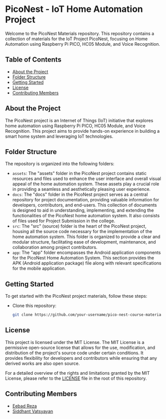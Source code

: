 # PicoNest - IoT Home Automation Project

Welcome to the PicoNest Materials repository. This repository contains a collection of materials for the IoT Project PicoNest, focusing on Home Automation using Raspberry Pi PICO, HC05 Module, and Voice Recognition.

## Table of Contents

- [About the Project](#about-the-project)
- [Folder Structure](#folder-structure)
- [Getting Started](#getting-started)
- [License](#license)
- [Contributing Members](#contributing-members)

## About the Project

The PicoNest project is an Internet of Things (IoT) initiative that explores home automation using Raspberry Pi PICO, HC05 Module, and Voice Recognition. This project aims to provide hands-on experience in building a smart home system and leveraging IoT technologies.

## Folder Structure

The repository is organized into the following folders:

- `assets`: The "assets" folder in the PicoNest project contains static resources and files used to enhance the user interface and overall visual appeal of the home automation system. These assets play a crucial role in providing a seamless and aesthetically pleasing user experience.
- `docs`: The "docs" folder in the PicoNest project serves as a central repository for project documentation, providing valuable information for developers, contributors, and end-users. This collection of documents is designed to aid in understanding, implementing, and extending the functionalities of the PicoNest home automation system. It also consists of files used for Project Submission in the college.
- `src`: The "src" (source) folder is the heart of the PicoNest project, housing all the source code necessary for the implementation of the home automation system. This folder is organized to provide a clear and modular structure, facilitating ease of development, maintenance, and collaboration among project contributors.
- `app`: The "app" folder encompasses the Android application components for the PicoNest Home Automation System. This section provides the APK (Android application package) file along with relevant specifications for the mobile application.

## Getting Started

To get started with the PicoNest project materials, follow these steps:

- Clone this repository:

   ```bash
   git clone https://github.com/your-username/pico-nest-course-materials.git

## License

This project is licensed under the MIT License.
The MIT License is a permissive open-source license that allows for the use, modification, and distribution of the project's source code under certain conditions. It provides flexibility for developers and contributors while ensuring that any derived works are also open source.

For a detailed overview of the rights and limitations granted by the MIT License, please refer to the [LICENSE](LICENSE) file in the root of this repository.

## Contributing Members
- [Eebad Reza](https://github.com/eebadreza)
- [Siddhant Vatsyayan](https://github.com/Vatsyayan-Siddhant)
